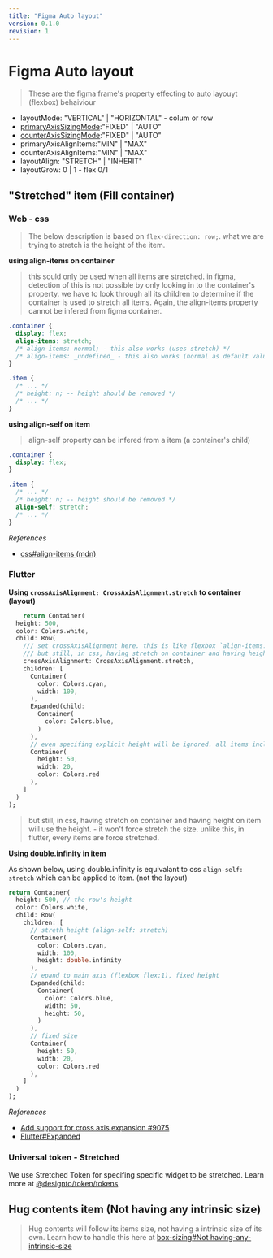 ```yaml
---
title: "Figma Auto layout"
version: 0.1.0
revision: 1
---
```


# Figma Auto layout

> These are the figma frame's property effecting to auto layouyt (flexbox) behaiviour

- layoutMode: "VERTICAL" | "HORIZONTAL" - colum or row
- [primaryAxisSizingMode](https://www.figma.com/plugin-docs/api/properties/nodes-primaryaxissizingmode/):"FIXED" | "AUTO"
- [counterAxisSizingMode](https://www.figma.com/plugin-docs/api/properties/nodes-counteraxissizingmode/):"FIXED" | "AUTO"
- primaryAxisAlignItems:"MIN" | "MAX"
- counterAxisAlignItems:"MIN" | "MAX"
- layoutAlign: "STRETCH" | "INHERIT"
- layoutGrow: 0 | 1 - flex 0/1

## "Stretched" item (Fill container)

### Web - css

> The below description is based on `flex-direction: row;`. what we are trying to stretch is the height of the item.

**using align-items on container**

> this sould only be used when all items are stretched. in figma, detection of this is not possible by only looking in to the container's property. we have to look through all its children to determine if the container is used to stretch all items. Again, the align-items property cannot be infered from figma container.

```css
.container {
  display: flex;
  align-items: stretch;
  /* align-items: normal; - this also works (uses stretch) */
  /* align-items: _undefined_ - this also works (normal as default value) */
}

.item {
  /* ... */
  /* height: n; -- height should be removed */
  /* ... */
}
```

**using align-self on item**

> align-self property can be infered from a item (a container's child)

```css
.container {
  display: flex;
}

.item {
  /* ... */
  /* height: n; -- height should be removed */
  align-self: stretch;
  /* ... */
}
```

_References_

- [css#align-items (mdn)](https://developer.mozilla.org/en-US/docs/Web/CSS/align-items)

### Flutter

**Using `crossAxisAlignment: CrossAxisAlignment.stretch` to container (layout)**

```dart
    return Container(
  height: 500,
  color: Colors.white,
  child: Row(
    /// set crossAxisAlignment here. this is like flexbox `align-items: stretch;` in css
    /// but still, in css, having stretch on container and having height on item will use the height. - it won't force stretch the size. unlike this, in flutter, every items are force stretched. see below height-sized item's comment.
    crossAxisAlignment: CrossAxisAlignment.stretch,
    children: [
      Container(
        color: Colors.cyan,
        width: 100,
      ),
      Expanded(child:
        Container(
          color: Colors.blue,
        )
      ),
      // even specifing explicit height will be ignored. all items including this will be stretched (height) to 500 (the continer's fixed height)
      Container(
        height: 50,
        width: 20,
        color: Colors.red
      ),
    ]
  )
);
```

> but still, in css, having stretch on container and having height on item will use the height. - it won't force stretch the size. unlike this, in flutter, every items are force stretched.

**Using double.infinity in item**

As shown below, using double.infinity is equivalant to css `align-self: stretch` which can be applied to item. (not the layout)

```dart
return Container(
  height: 500, // the row's height
  color: Colors.white,
  child: Row(
    children: [
      // streth height (align-self: stretch)
      Container(
        color: Colors.cyan,
        width: 100,
        height: double.infinity
      ),
      // epand to main axis (flexbox flex:1), fixed height
      Expanded(child:
        Container(
          color: Colors.blue,
          width: 50,
          height: 50,
        )
      ),
      // fixed size
      Container(
        height: 50,
        width: 20,
        color: Colors.red
      ),
    ]
  )
);
```

_References_

- [Add support for cross axis expansion #9075](https://github.com/flutter/flutter/issues/9075)
- [Flutter#Expanded](https://api.flutter.dev/flutter/widgets/Expanded-class.html)

### Universal token - Stretched

We use Stretched Token for specifing specific widget to be stretched. Learn more at [@designto/token/tokens](https://github.com/gridaco/designto-code/blob/main/packages/designto-token/tokens/stretched/README.md)

## Hug contents item (Not having any intrinsic size)

> Hug contents will follow its items size, not having a intrinsic size of its own.
> Learn how to handle this here at [box-sizing#Not having-any-intrinsic-size](./css-box-sizing.md)

<!-- Code examples WIP -->
